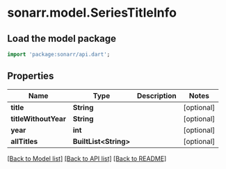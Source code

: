 # sonarr.model.SeriesTitleInfo

## Load the model package
```dart
import 'package:sonarr/api.dart';
```

## Properties
Name | Type | Description | Notes
------------ | ------------- | ------------- | -------------
**title** | **String** |  | [optional] 
**titleWithoutYear** | **String** |  | [optional] 
**year** | **int** |  | [optional] 
**allTitles** | **BuiltList&lt;String&gt;** |  | [optional] 

[[Back to Model list]](../README.md#documentation-for-models) [[Back to API list]](../README.md#documentation-for-api-endpoints) [[Back to README]](../README.md)


